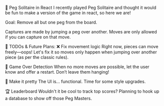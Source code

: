 

🧠 Peg Solitaire in React
I recently played Peg Solitaire and thought it would be fun to make a version of the game in react, so here we are!

Goal: Remove all but one peg from the board.

Captures are made by jumping a peg over another. Moves are only allowed if you can capture on that move.

🚧 TODOs & Future Plans:
❌ Fix movement logic
Right now, pieces can move freely—oops! Let's fix it so moves only happen when jumping over another piece (as per the classic rules).

🔄 Game Over Detection
When no more moves are possible, let the user know and offer a restart. Don’t leave them hanging!

🎨 Make it pretty
The UI is... functional. Time for some style upgrades.

🏆 Leaderboard
Wouldn't it be cool to track top scores? Planning to hook up a database to show off those Peg Masters.